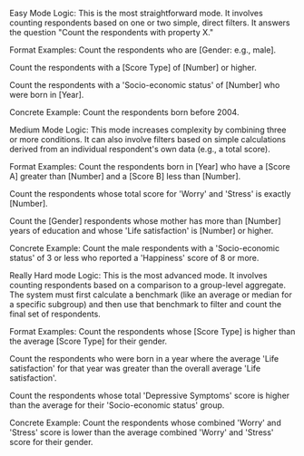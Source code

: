 Easy Mode
Logic: This is the most straightforward mode. It involves counting respondents based on one or two simple, direct filters. It answers the question "Count the respondents with property X."

Format Examples:
Count the respondents who are [Gender: e.g., male].

Count the respondents with a [Score Type] of [Number] or higher.

Count the respondents with a 'Socio-economic status' of [Number] who were born in [Year].

Concrete Example:
Count the respondents born before 2004.

Medium Mode
Logic: This mode increases complexity by combining three or more conditions. It can also involve filters based on simple calculations derived from an individual respondent's own data (e.g., a total score).

Format Examples:
Count the respondents born in [Year] who have a [Score A] greater than [Number] and a [Score B] less than [Number].

Count the respondents whose total score for 'Worry' and 'Stress' is exactly [Number].

Count the [Gender] respondents whose mother has more than [Number] years of education and whose 'Life satisfaction' is [Number] or higher.

Concrete Example:
Count the male respondents with a 'Socio-economic status' of 3 or less who reported a 'Happiness' score of 8 or more.

Really Hard mode
Logic: This is the most advanced mode. It involves counting respondents based on a comparison to a group-level aggregate. The system must first calculate a benchmark (like an average or median for a specific subgroup) and then use that benchmark to filter and count the final set of respondents.

Format Examples:
Count the respondents whose [Score Type] is higher than the average [Score Type] for their gender.

Count the respondents who were born in a year where the average 'Life satisfaction' for that year was greater than the overall average 'Life satisfaction'.

Count the respondents whose total 'Depressive Symptoms' score is higher than the average for their 'Socio-economic status' group.

Concrete Example:
Count the respondents whose combined 'Worry' and 'Stress' score is lower than the average combined 'Worry' and 'Stress' score for their gender.